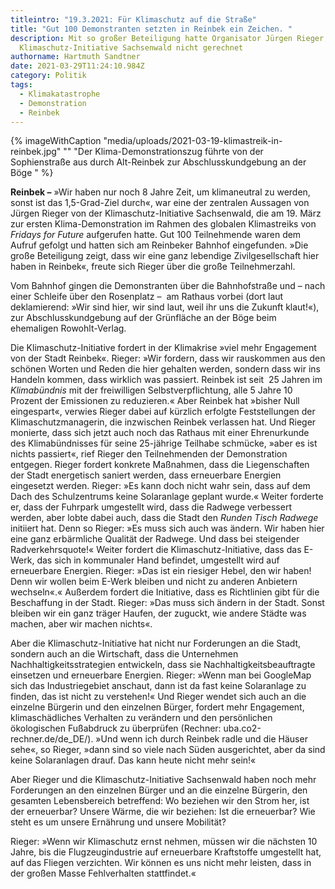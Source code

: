 ```yaml
---
titleintro: "19.3.2021: Für Klimaschutz auf die Straße"
title: "Gut 100 Demonstranten setzten in Reinbek ein Zeichen. "
description: Mit so großer Beteiligung hatte Organisator Jürgen Rieger von der
  Klimaschutz-Initiative Sachsenwald nicht gerechnet
authorname: Hartmuth Sandtner
date: 2021-03-29T11:24:10.984Z
category: Politik
tags:
  - Klimakatastrophe
  - Demonstration
  - Reinbek
---
```

{% imageWithCaption "media/uploads/2021-03-19-klimastreik-in-reinbek.jpg" "" "Der Klima-Demonstrationszug führte von der Sophienstraße aus durch Alt-Reinbek zur Abschlusskundgebung an der Böge   " %}

**Reinbek –** »Wir haben nur noch 8 Jahre Zeit, um klimaneutral zu werden, sonst ist das 1,5-Grad-Ziel durch«, war eine der zentralen Aussagen von Jürgen Rieger von der Klimaschutz-Initiative Sachsenwald, die am 19. März zur ersten Klima-Demonstration im Rahmen des globalen Klimastreiks von *Fridays for Future* aufgerufen hatte. Gut 100 Teilnehmende waren dem Aufruf gefolgt und hatten sich am Reinbeker Bahnhof eingefunden. »Die große Beteiligung zeigt, dass wir eine ganz lebendige Zivilgesellschaft hier haben in Reinbek«, freute sich Rieger über die große Teilnehmerzahl.

Vom Bahnhof gingen die Demonstranten über die Bahnhofstraße und – nach einer Schleife über den Rosenplatz –  am Rathaus vorbei (dort laut deklamierend: »Wir sind hier, wir sind laut, weil ihr uns die Zukunft klaut!«), zur Abschlusskundgebung auf der Grünfläche an der Böge beim ehemaligen Rowohlt-Verlag.

Die Klimaschutz-Initiative fordert in der Klimakrise »viel mehr Engagement von der Stadt Reinbek«. Rieger: »Wir fordern, dass wir rauskommen aus den schönen Worten und Reden die hier gehalten werden, sondern dass wir ins Handeln kommen, dass wirklich was passiert. Reinbek ist seit  25 Jahren im *Klimabündnis* mit der freiwilligen Selbstverpflichtung, alle 5 Jahre 10 Prozent der Emissionen zu reduzieren.« Aber Reinbek hat »bisher Null eingespart«, verwies Rieger dabei auf kürzlich erfolgte Feststellungen der Klimaschutzmanagerin, die inzwischen Reinbek verlassen hat. Und Rieger monierte, dass sich jetzt auch noch das Rathaus mit einer Ehrenurkunde des Klimabündnisses für seine 25-jährige Teilhabe schmücke, »aber es ist nichts passiert«, rief Rieger den Teilnehmenden der Demonstration entgegen. Rieger fordert konkrete Maßnahmen, dass die Liegenschaften der Stadt energetisch saniert werden, dass erneuerbare Energien eingesetzt werden. Rieger: »Es kann doch nicht wahr sein, dass auf dem Dach des Schulzentrums keine Solaranlage geplant wurde.« Weiter forderte er, dass der Fuhrpark umgestellt wird, dass die Radwege verbessert werden, aber lobte dabei auch, dass die Stadt den *Runden Tisch Radwege* initiiert hat. Denn so Rieger: »Es muss sich auch was ändern. Wir haben hier eine ganz erbärmliche Qualität der Radwege. Und dass bei steigender Radverkehrsquote!« Weiter fordert die Klimaschutz-Initiative, dass das E-Werk, das sich in kommunaler Hand befindet, umgestellt wird auf erneuerbare Energien. Rieger: »Das ist ein riesiger Hebel, den wir haben! Denn wir wollen beim E-Werk bleiben und nicht zu anderen Anbietern wechseln«.« Außerdem fordert die Initiative, dass es Richtlinien gibt für die Beschaffung in der Stadt. Rieger: »Das muss sich ändern in der Stadt. Sonst bleiben wir ein ganz träger Haufen, der zuguckt, wie andere Städte was machen, aber wir machen nichts«.

Aber die Klimaschutz-Initiative hat nicht nur Forderungen an die Stadt, sondern auch an die Wirtschaft, dass die Unternehmen Nachhaltigkeitsstrategien entwickeln, dass sie Nachhaltigkeitsbeauftragte einsetzen und erneuerbare Energien. Rieger: »Wenn man bei GoogleMap sich das Industriegebiet anschaut, dann ist da fast keine Solaranlage zu finden, das ist nicht zu verstehen!« Und Rieger wendet sich auch an die einzelne Bürgerin und den einzelnen Bürger, fordert mehr Engagement, klimaschädliches Verhalten zu verändern und den persönlichen ökologischen Fußabdruck zu überprüfen (Rechner: uba.co2-rechner.de/de_DE/). »Und wenn ich durch Reinbek radle und die Häuser sehe«, so Rieger, »dann sind so viele nach Süden ausgerichtet, aber da sind keine Solaranlagen drauf. Das kann heute nicht mehr sein!«

Aber Rieger und die Klimaschutz-Initiative Sachsenwald haben noch mehr Forderungen an den einzelnen Bürger und an die einzelne Bürgerin, den gesamten Lebensbereich betreffend: Wo beziehen wir den Strom her, ist der erneuerbar? Unsere Wärme, die wir beziehen: Ist die erneuerbar? Wie steht es um unsere Ernährung und unsere Mobilität?

Rieger: »Wenn wir Klimaschutz ernst nehmen, müssen wir die nächsten 10 Jahre, bis die Flugzeugindustrie auf erneuerbare Kraftstoffe umgestellt hat, auf das Fliegen verzichten. Wir können es uns nicht mehr leisten, dass in der großen Masse Fehlverhalten stattfindet.«